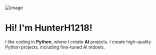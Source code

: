 ![image](https://github.com/HunterH1218/HunterH1218/assets/168315159/58c7fe5e-e1aa-41a3-8fa2-7e230b1b14c7)




# Hi! I'm HunterH1218!
I like coding in **Python**, where I create **AI** projects. I create high-quality Python projects, including fine-tuned AI mdoels.
